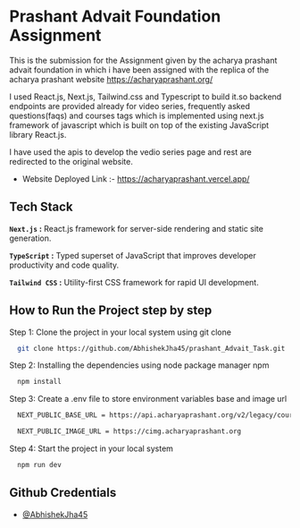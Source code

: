 # Prashant Advait Foundation Assignment

This is the submission for the Assignment given by the acharya prashant advait foundation in which i have been assigned with the replica of the acharya prashant website https://acharyaprashant.org/

I used React.js, Next.js, Tailwind.css and Typescript to build it.so backend endpoints are provided already for video series, frequently asked questions(faqs) and courses tags which is implemented using next.js framework of javascript which is built on top of the existing JavaScript library React.js.

I have used the apis to develop the vedio series page and rest are redirected to the original website.

-   Website Deployed Link :- https://acharyaprashant.vercel.app/

## Tech Stack

**`Next.js` :** React.js framework for server-side rendering and static site generation.

**`TypeScript` :** Typed superset of JavaScript that improves developer productivity and code quality.

**`Tailwind CSS` :** Utility-first CSS framework for rapid UI development.

## How to Run the Project step by step

Step 1: Clone the project in your local system using git clone

```bash
  git clone https://github.com/AbhishekJha45/prashant_Advait_Task.git
```

Step 2: Installing the dependencies using node package manager npm

```bash
  npm install
```

Step 3: Create a .env file to store environment variables base and image url

```bash
  NEXT_PUBLIC_BASE_URL = https://api.acharyaprashant.org/v2/legacy/courses

  NEXT_PUBLIC_IMAGE_URL = https://cimg.acharyaprashant.org
```

Step 4: Start the project in your local system

```bash
  npm run dev
```

## Github Credentials

-   [@AbhishekJha45](https://github.com/AbhishekJha45)

